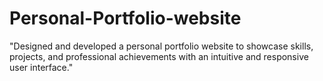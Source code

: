 # Personal-Portfolio-website
"Designed and developed a personal portfolio website to showcase skills, projects, and professional achievements with an intuitive and responsive user interface."
